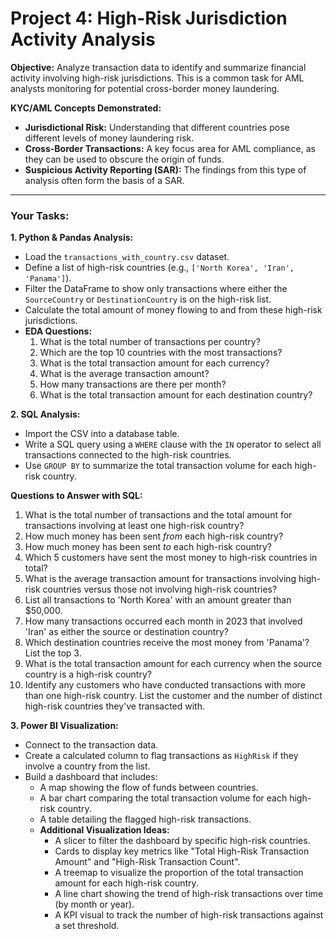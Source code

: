 # Project 4: High-Risk Jurisdiction Activity Analysis

**Objective:** Analyze transaction data to identify and summarize financial activity involving high-risk jurisdictions. This is a common task for AML analysts monitoring for potential cross-border money laundering.

**KYC/AML Concepts Demonstrated:**
*   **Jurisdictional Risk:** Understanding that different countries pose different levels of money laundering risk.
*   **Cross-Border Transactions:** A key focus area for AML compliance, as they can be used to obscure the origin of funds.
*   **Suspicious Activity Reporting (SAR):** The findings from this type of analysis often form the basis of a SAR.

---

### Your Tasks:

**1. Python & Pandas Analysis:**
*   Load the `transactions_with_country.csv` dataset.
*   Define a list of high-risk countries (e.g., `['North Korea', 'Iran', 'Panama']`).
*   Filter the DataFrame to show only transactions where either the `SourceCountry` or `DestinationCountry` is on the high-risk list.
*   Calculate the total amount of money flowing to and from these high-risk jurisdictions.
*   **EDA Questions:**
    1.  What is the total number of transactions per country?
    2.  Which are the top 10 countries with the most transactions?
    3.  What is the total transaction amount for each currency?
    4.  What is the average transaction amount?
    5.  How many transactions are there per month?
    6.  What is the total transaction amount for each destination country?

**2. SQL Analysis:**
*   Import the CSV into a database table.
*   Write a SQL query using a `WHERE` clause with the `IN` operator to select all transactions connected to the high-risk countries.
*   Use `GROUP BY` to summarize the total transaction volume for each high-risk country.

**Questions to Answer with SQL:**
1. What is the total number of transactions and the total amount for transactions involving at least one high-risk country?
2. How much money has been sent *from* each high-risk country?
3. How much money has been sent *to* each high-risk country?
4. Which 5 customers have sent the most money to high-risk countries in total?
5. What is the average transaction amount for transactions involving high-risk countries versus those not involving high-risk countries?
6. List all transactions to 'North Korea' with an amount greater than $50,000.
7. How many transactions occurred each month in 2023 that involved 'Iran' as either the source or destination country?
8. Which destination countries receive the most money from 'Panama'? List the top 3.
9. What is the total transaction amount for each currency when the source country is a high-risk country?
10. Identify any customers who have conducted transactions with more than one high-risk country. List the customer and the number of distinct high-risk countries they've transacted with.

**3. Power BI Visualization:**
*   Connect to the transaction data.
*   Create a calculated column to flag transactions as `HighRisk` if they involve a country from the list.
*   Build a dashboard that includes:
    *   A map showing the flow of funds between countries.
    *   A bar chart comparing the total transaction volume for each high-risk country.
    *   A table detailing the flagged high-risk transactions.
    *   **Additional Visualization Ideas:**
        *   A slicer to filter the dashboard by specific high-risk countries.
        *   Cards to display key metrics like "Total High-Risk Transaction Amount" and "High-Risk Transaction Count".
        *   A treemap to visualize the proportion of the total transaction amount for each high-risk country.
        *   A line chart showing the trend of high-risk transactions over time (by month or year).
        *   A KPI visual to track the number of high-risk transactions against a set threshold.
